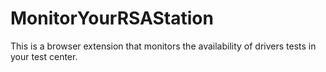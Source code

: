 <h1>MonitorYourRSAStation</h1>

This is a browser extension that monitors the availability of drivers tests in your test center.


